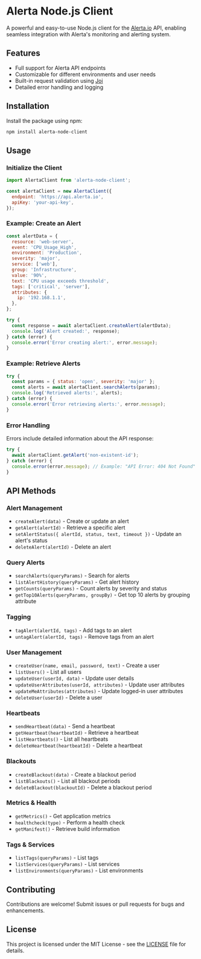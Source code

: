 # Alerta Node.js Client

A powerful and easy-to-use Node.js client for the [Alerta.io](https://alerta.io/) API, enabling seamless integration with Alerta's monitoring and alerting system.

## Features

- Full support for Alerta API endpoints
- Customizable for different environments and user needs
- Built-in request validation using [Joi](https://joi.dev/)
- Detailed error handling and logging

## Installation

Install the package using npm:

```bash
npm install alerta-node-client
```

## Usage

### Initialize the Client

```javascript
import AlertaClient from 'alerta-node-client';

const alertaClient = new AlertaClient({
  endpoint: 'https://api.alerta.io',
  apiKey: 'your-api-key',
});
```

### Example: Create an Alert

```javascript
const alertData = {
  resource: 'web-server',
  event: 'CPU_Usage_High',
  environment: 'Production',
  severity: 'major',
  service: ['web'],
  group: 'Infrastructure',
  value: '90%',
  text: 'CPU usage exceeds threshold',
  tags: ['critical', 'server'],
  attributes: {
    ip: '192.168.1.1',
  },
};

try {
  const response = await alertaClient.createAlert(alertData);
  console.log('Alert created:', response);
} catch (error) {
  console.error('Error creating alert:', error.message);
}
```

### Example: Retrieve Alerts

```javascript
try {
  const params = { status: 'open', severity: 'major' };
  const alerts = await alertaClient.searchAlerts(params);
  console.log('Retrieved alerts:', alerts);
} catch (error) {
  console.error('Error retrieving alerts:', error.message);
}
```

### Error Handling

Errors include detailed information about the API response:

```javascript
try {
  await alertaClient.getAlert('non-existent-id');
} catch (error) {
  console.error(error.message); // Example: "API Error: 404 Not Found"
}
```

## API Methods

### Alert Management
- `createAlert(data)` - Create or update an alert
- `getAlert(alertId)` - Retrieve a specific alert
- `setAlertStatus({ alertId, status, text, timeout })` - Update an alert's status
- `deleteAlert(alertId)` - Delete an alert

### Query Alerts
- `searchAlerts(queryParams)` - Search for alerts
- `listAlertHistory(queryParams)` - Get alert history
- `getCounts(queryParams)` - Count alerts by severity and status
- `getTop10Alerts(queryParams, groupBy)` - Get top 10 alerts by grouping attribute

### Tagging
- `tagAlert(alertId, tags)` - Add tags to an alert
- `untagAlert(alertId, tags)` - Remove tags from an alert

### User Management
- `createUser(name, email, password, text)` - Create a user
- `listUsers()` - List all users
- `updateUser(userId, data)` - Update user details
- `updateUserAttributes(userId, attributes)` - Update user attributes
- `updateMeAttributes(attributes)` - Update logged-in user attributes
- `deleteUser(userId)` - Delete a user

### Heartbeats
- `sendHeartbeat(data)` - Send a heartbeat
- `getHeartbeat(heartbeatId)` - Retrieve a heartbeat
- `listHeartbeats()` - List all heartbeats
- `deleteHeartbeat(heartbeatId)` - Delete a heartbeat

### Blackouts
- `createBlackout(data)` - Create a blackout period
- `listBlackouts()` - List all blackout periods
- `deleteBlackout(blackoutId)` - Delete a blackout period

### Metrics & Health
- `getMetrics()` - Get application metrics
- `healthcheck(type)` - Perform a health check
- `getManifest()` - Retrieve build information

### Tags & Services
- `listTags(queryParams)` - List tags
- `listServices(queryParams)` - List services
- `listEnvironments(queryParams)` - List environments

## Contributing

Contributions are welcome! Submit issues or pull requests for bugs and enhancements.

## License

This project is licensed under the MIT License - see the [LICENSE](LICENSE) file for details.

